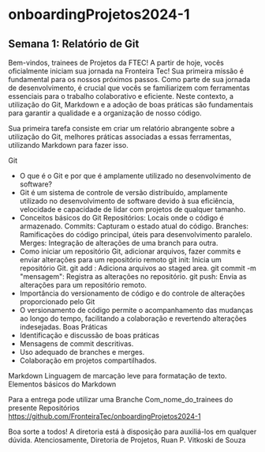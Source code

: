 # onboardingProjetos2024-1

## Semana 1: Relatório de Git
Bem-vindos, trainees de Projetos da FTEC! A partir de hoje, vocês oficialmente iniciam sua jornada na Fronteira Tec! Sua primeira missão é fundamental para os nossos próximos passos. Como parte de sua jornada de desenvolvimento, é crucial que vocês se familiarizem com ferramentas essenciais para o trabalho colaborativo e eficiente. Neste contexto, a utilização do Git, Markdown e a adoção de boas práticas são fundamentais para garantir a qualidade e a organização de nosso código.

Sua primeira tarefa consiste em criar um relatório abrangente sobre a utilização do Git, melhores práticas associadas a essas ferramentas, utilizando Markdown para fazer isso.

Git

- O que é o Git e por que é amplamente utilizado no desenvolvimento de software?
- Git é um sistema de controle de versão distribuído, amplamente utilizado no desenvolvimento de software devido à sua eficiência, velocidade e capacidade de lidar com projetos de qualquer tamanho.
- Conceitos básicos do Git
Repositórios: Locais onde o código é armazenado.
Commits: Capturam o estado atual do código.
Branches: Ramificações do código principal, úteis para desenvolvimento paralelo.
Merges: Integração de alterações de uma branch para outra.
- Como iniciar um repositório Git, adicionar arquivos, fazer commits e enviar alterações para um repositório remoto
git init: Inicia um repositório Git.
git add <arquivo>: Adiciona arquivos ao staged area.
git commit -m "mensagem": Registra as alterações no repositório.
git push: Envia as alterações para um repositório remoto.
- Importância do versionamento de código e do controle de alterações proporcionado pelo Git
- O versionamento de código permite o acompanhamento das mudanças ao longo do tempo, facilitando a colaboração e revertendo alterações indesejadas.
Boas Práticas
- Identificação e discussão de boas práticas
- Mensagens de commit descritivas.
- Uso adequado de branches e merges.
- Colaboração em projetos compartilhados.

Markdown
Linguagem de marcação leve para formatação de texto.
Elementos básicos do Markdown

Para a entrega pode utilizar uma Branche Com_nome_do_trainees do presente Repositórios
https://github.com/FronteiraTec/onboardingProjetos2024-1

Boa sorte a todos! A diretoria está à disposição para auxiliá-los em qualquer dúvida.
Atenciosamente,
Diretoria de Projetos,
Ruan P. Vitkoski de Souza 
